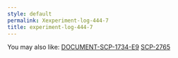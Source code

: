 ```yaml
---
style: default
permalink: Xexperiment-log-444-7
title: experiment-log-444-7
---
```

You may also like:
[DOCUMENT-SCP-1734-E9](http://scp-wiki.net/document-scp-1734-e9)
[SCP-2765](http://scp-wiki.net/scp-2765)